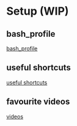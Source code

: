 # Setup (WIP)

## bash_profile
[bash_profile](./.bash_profile)

## useful shortcuts
[useful shortcuts](./shortcuts.md)

## favourite videos
[videos](./videos.md)
